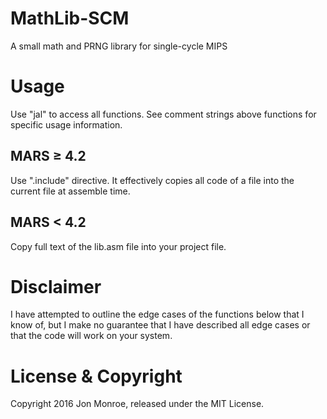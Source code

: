 # MathLib-SCM
A small math and PRNG library for single-cycle MIPS
# Usage
Use "jal" to access all functions.  See comment strings above functions for specific usage information.
## MARS &ge; 4.2
Use ".include" directive.  It effectively copies all code of a file into the current file at assemble time.
## MARS &lt; 4.2
Copy full text of the lib.asm file into your project file. 
# Disclaimer
I have attempted to outline the edge cases of the functions below that I know of, but I make no guarantee that I have described all edge cases or that the code will work on your system.
# License & Copyright
Copyright 2016 Jon Monroe, released under the MIT License.
